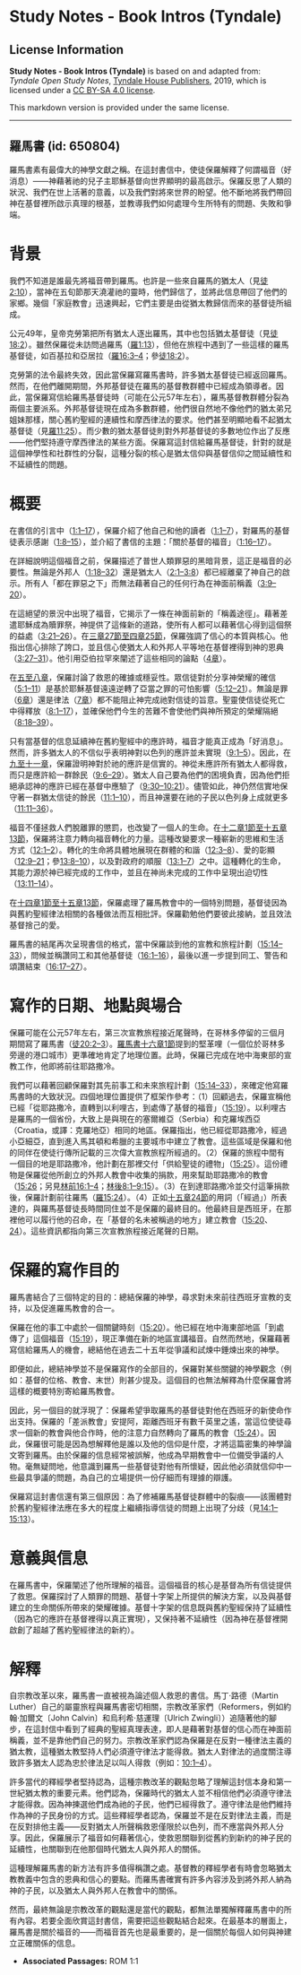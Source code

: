 # Study Notes - Book Intros (Tyndale)

## License Information

**Study Notes - Book Intros (Tyndale)** is based on and adapted from: _Tyndale Open Study Notes_, [Tyndale House Publishers](https://tyndaleopenresources.com/), 2019, which is licensed under a [CC BY-SA 4.0 license](https://creativecommons.org/licenses/by-sa/4.0/legalcode.en).

This markdown version is provided under the same license.



--------------------------------

## 羅馬書 (id: 650804)

羅馬書素有最偉大的神學文獻之稱。在這封書信中，使徒保羅解釋了何謂福音（好消息）——神藉著祂的兒子主耶穌基督向世界顯明的最高啟示。保羅反思了人類的狀況、我們在世上活著的意義，以及我們對將來世界的盼望。他不斷地將我們帶回神在基督裡所啟示真理的根基，並教導我們如何處理今生所特有的問題、失敗和爭端。

背景
==

我們不知道是誰最先將福音帶到羅馬。也許是一些來自羅馬的猶太人（見[徒2:10](https://ref.ly/Acts2:10)），當神在五旬節那天澆灌祂的靈時，他們歸信了，並將此信息帶回了他們的家鄉。幾個「家庭教會」迅速興起，它們主要是由從猶太教歸信而來的基督徒所組成。

公元49年，皇帝克勞第把所有猶太人逐出羅馬，其中也包括猶太基督徒（見[徒18:2](https://ref.ly/Acts18:2)）。雖然保羅從未訪問過羅馬（[羅1:13](https://ref.ly/Rom1:13)），但他在旅程中遇到了一些這樣的羅馬基督徒，如百基拉和亞居拉（[羅16:3–4](https://ref.ly/Rom16:3-Rom16:4)；參[徒18:2](https://ref.ly/Acts18:2)）。

克勞第的法令最終失效，因此當保羅寫羅馬書時，許多猶太基督徒已經返回羅馬。然而，在他們離開期間，外邦基督徒在羅馬的基督教群體中已經成為領導者。因此，當保羅寫信給羅馬基督徒時（可能在公元57年左右），羅馬基督教群體分裂為兩個主要派系。外邦基督徒現在成為多數群體，他們很自然地不像他們的猶太弟兄姐妹那樣，關心舊約聖經的連續性和摩西律法的要求。他們甚至明顯地看不起猶太基督徒（見[羅11:25](https://ref.ly/Rom11:25)）。而少數的猶太基督徒則對外邦基督徒的多數地位作出了反應——他們堅持遵守摩西律法的某些方面。保羅寫這封信給羅馬基督徒，針對的就是這個神學性和社群性的分裂，這種分裂的核心是猶太信仰與基督信仰之間延續性和不延續性的問題。

概要
==

在書信的引言中（[1:1–17](https://ref.ly/Rom1:1-Rom1:17)），保羅介紹了他自己和他的讀者（[1:1–7](https://ref.ly/Rom1:1-Rom1:7)），對羅馬的基督徒表示感謝（[1:8–15](https://ref.ly/Rom1:8-Rom1:15)），並介紹了書信的主題：「關於基督的福音」（[1:16–17](https://ref.ly/Rom1:16-Rom1:17)）。

在詳細說明這個福音之前，保羅描述了普世人類罪惡的黑暗背景，這正是福音的必要性。無論是外邦人（[1:18–32](https://ref.ly/Rom1:18-Rom1:32)）還是猶太人（[2:1–3:8](https://ref.ly/Rom2:1-Rom3:8)）都已經離棄了神自己的啟示。所有人「都在罪惡之下」而無法藉著自己的任何行為在神面前稱義（[3:9–20](https://ref.ly/Rom3:9-Rom3:20)）。

在這絕望的景況中出現了福音，它揭示了一條在神面前新的「稱義途徑」。藉著差遣耶穌成為贖罪祭，神提供了這條新的道路，使所有人都可以藉著信心得到這個祭的益處（[3:21–26](https://ref.ly/Rom3:21-Rom3:26)）。在[三章27節至四章25節](https://ref.ly/Rom3:27-Rom4:25)，保羅強調了信心的本質與核心。他指出信心排除了誇口，並且信心使猶太人和外邦人平等地在基督裡得到神的恩典（[3:27–31](https://ref.ly/Rom3:27-Rom3:31)）。他引用亞伯拉罕來闡述了這些相同的論點（[4章](https://ref.ly/Rom4:1-Rom4:25)）。

在[五至八章](https://ref.ly/Rom5:1-Rom8:39)，保羅討論了救恩的確據或穩妥性。眾信徒對於分享神榮耀的確信（[5:1–11](https://ref.ly/Rom5:1-Rom5:11)）是基於耶穌基督遠遠逆轉了亞當之罪的可怕影響（[5:12–21](https://ref.ly/Rom5:12-Rom5:21)）。無論是罪（[6章](https://ref.ly/Rom6:1-Rom6:23)）還是律法（[7章](https://ref.ly/Rom7:1-Rom7:25)）都不能阻止神完成祂對信徒的旨意。聖靈使信徒從死亡中得釋放（[8:1–17](https://ref.ly/Rom8:1-Rom8:17)），並確保他們今生的苦難不會使他們與神所預定的榮耀隔絕（[8:18–39](https://ref.ly/Rom8:18-Rom8:39)）。

只有當基督的信息延續神在舊約聖經中的應許時，福音才能真正成為「好消息」。然而，許多猶太人的不信似乎表明神對以色列的應許並未實現（[9:1–5](https://ref.ly/Rom9:1-Rom9:5)）。因此，在[九至十一章](https://ref.ly/Rom9:1-Rom11:36)，保羅證明神對於祂的應許是信實的。神從未應許所有猶太人都得救，而只是應許給一群餘民（[9:6–29](https://ref.ly/Rom9:6-Rom9:29)）。猶太人自己要為他們的困境負責，因為他們拒絕承認神的應許已經在基督中應驗了（[9:30–10:21](https://ref.ly/Rom9:30-Rom10:21)）。儘管如此，神仍然信實地保守著一群猶太信徒的餘民（[11:1–10](https://ref.ly/Rom11:1-Rom11:10)），而且神還要在祂的子民以色列身上成就更多（[11:11–36](https://ref.ly/Rom11:11-Rom11:36)）。

福音不僅拯救人們脫離罪的懲罰，也改變了一個人的生命。在[十二章1節至十五章13節](https://ref.ly/Rom12:1-Rom15:13)，保羅將注意力轉向福音轉化的力量。這種改變要求一種嶄新的思維和生活方式（[12:1–2](https://ref.ly/Rom12:1-Rom12:2)）。轉化的生命將具體地展現在群體的和諧（[12:3–8](https://ref.ly/Rom12:3-Rom12:8)）、愛的彰顯（[12:9–21](https://ref.ly/Rom12:9-Rom12:21)；參[13:8–10](https://ref.ly/Rom13:8-Rom13:10)），以及對政府的順服（[13:1–7](https://ref.ly/Rom13:1-Rom13:7)）之中。這種轉化的生命，其能力源於神已經完成的工作中，並且在神尚未完成的工作中呈現出迫切性（[13:11–14](https://ref.ly/Rom13:11-Rom13:14)）。

在[十四章1節至十五章13節](https://ref.ly/Rom14:1-Rom15:13)，保羅處理了羅馬教會中的一個特別問題，基督徒因為與舊約聖經律法相關的各種做法而互相批評。保羅勸勉他們要彼此接納，並且效法基督捨己的愛。

羅馬書的結尾再次呈現書信的格式，當中保羅談到他的宣教和旅程計劃（[15:14–33](https://ref.ly/Rom15:14-Rom15:33)），問候並稱讚同工和其他基督徒（[16:1–16](https://ref.ly/Rom16:1-Rom16:16)），最後以進一步提到同工、警告和頌讚結束（[16:17–27](https://ref.ly/Rom16:17-Rom16:27)）。

寫作的日期、地點與場合
===========

保羅可能在公元57年左右，第三次宣教旅程接近尾聲時，在哥林多停留的三個月期間寫了羅馬書（[徒20:2–3](https://ref.ly/Acts20:2-Acts20:3)）。[羅馬書十六章1節](https://ref.ly/Rom16:1)提到的堅革哩（一個位於哥林多旁邊的港口城市）更準確地肯定了地理位置。此時，保羅已完成在地中海東部的宣教工作，他即將前往耶路撒冷。

我們可以藉著回顧保羅對其先前事工和未來旅程計劃（[15:14–33](https://ref.ly/Rom15:14-Rom15:33)），來確定他寫羅馬書時的大致狀況。四個地理位置提供了框架作參考：（1）回顧過去，保羅宣稱他已經「從耶路撒冷，直轉到以利哩古，到處傳了基督的福音」（[15:19](https://ref.ly/Rom15:19)）。以利哩古是羅馬的一個省份，大致上是與現在的塞爾維亞（Serbia）和克羅埃西亞（Croatia，或譯：克羅地亞）相同的地區。保羅指出，他已經從耶路撒冷，經過小亞細亞，直到進入馬其頓和希臘的主要城市中建立了教會。這些區域是保羅和他的同伴在使徒行傳所記載的三次偉大宣教旅程所經過的。（2）保羅的旅程中間有一個目的地是耶路撒冷，他計劃在那裡交付「供給聖徒的禮物」（[15:25](https://ref.ly/Rom15:25)）。這份禮物是保羅從他所創立的外邦人教會中收集的捐款，用來幫助耶路撒冷的教會（[15:26](https://ref.ly/Rom15:26)；另見[林前16:1–4](https://ref.ly/1Cor16:1-1Cor16:4)；[林後8:1–9:15](https://ref.ly/2Cor8:1-2Cor9:15)）。（3）在到達耶路撒冷並交付這筆捐款後，保羅計劃前往羅馬（[羅15:24](https://ref.ly/Rom15:24)）。（4）正如[十五章24節](https://ref.ly/Rom15:24)的用詞（「經過」）所表達的，與羅馬基督徒長時間同住並不是保羅的最終目的。他最終目是西班牙，在那裡他可以履行他的召命，在「基督的名未被稱過的地方」建立教會（[15:20](https://ref.ly/Rom15:20)、[24](https://ref.ly/Rom15:24)）。這些資訊都指向第三次宣教旅程接近尾聲的日期。

保羅的寫作目的
=======

羅馬書結合了三個特定的目的：總結保羅的神學，尋求對未來前往西班牙宣教的支持，以及促進羅馬教會的合一。

保羅在他的事工中處於一個關鍵時刻（[15:20](https://ref.ly/Rom15:20)）。他已經在地中海東部地區「到處傳了」這個福音（[15:19](https://ref.ly/Rom15:19)），現正準備在新的地區宣講福音。自然而然地，保羅藉著寫信給羅馬人的機會，總結他在過去二十五年從爭議和試煉中錘煉出來的神學。

即便如此，總結神學並不是保羅寫作的全部目的，保羅對某些關鍵的神學觀念（例如：基督的位格、教會、末世）則甚少提及。這個目的也無法解釋為什麼保羅會將這樣的概要特別寄給羅馬教會。

因此，另一個目的就浮現了：保羅希望爭取羅馬的基督徒對他在西班牙的新使命作出支持。保羅的「差派教會」安提阿，距離西班牙有數千英里之遙，當這位使徒尋求一個新的教會與他合作時，他的注意力自然轉向了羅馬的教會（[15:24](https://ref.ly/Rom15:24)）。因此，保羅很可能是因為想解釋他是誰以及他的信仰是什麼，才將這篇密集的神學論文寄到羅馬。由於保羅的信息經常被誤解，他成為早期教會中一位備受爭議的人物。毫無疑問地，他意識到羅馬一些基督徒對他有所懷疑，因此他必須就信仰中一些最具爭議的問題，為自己的立場提供一份仔細而有理據的辯護。

保羅寫這封書信還有第三個原因：為了修補羅馬基督徒群體中的裂痕——該團體對於舊約聖經律法應在多大的程度上繼續指導信徒的問題上出現了分歧（見[14:1–15:13](https://ref.ly/Rom14:1-Rom15:13)）。

意義與信息
=====

在羅馬書中，保羅闡述了他所理解的福音。這個福音的核心是基督為所有信徒提供了救恩。保羅探討了人類罪的問題、基督十字架上所提供的解決方案，以及與基督建立的生命關係所帶來的榮耀確據。基督十字架的信息既與舊約聖經保持了延續性（因為它的應許在基督裡得以真正實現），又保持著不延續性（因為神在基督裡開啟創了超越了舊約聖經律法的新約）。

解釋
==

自宗教改革以來，羅馬書一直被視為論述個人救恩的書信。馬丁·路德（Martin Luther）自己的屬靈旅程與羅馬書密切相關，宗教改革家們（Reformers，例如約翰·加爾文〔John Calvin〕和烏利希·慈運理〔Ulrich Zwingli〕）追隨著他的腳步，在這封信中看到了經典的聖經真理表達，即人是藉著對基督的信心而在神面前稱義，並不是靠他們自己的努力。宗教改革家們認為保羅是在反對一種律法主義的猶太教，這種猶太教堅持人們必須遵守律法才能得救。猶太人對律法的過度關注導致許多猶太人認為忠於律法足以叫人得救（例如：[10:1–4](https://ref.ly/Rom10:1-Rom10:4)）。

許多當代的釋經學者堅持認為，這種宗教改革的觀點忽略了理解這封信本身和第一世紀猶太教的重要元素。他們認為，保羅時代的猶太人並不相信他們必須遵守律法才能得救。因為神揀選他們成為祂的子民，他們已經得救了。遵守律法是他們維持作為神的子民身份的方式。這些釋經學者認為，保羅並不是在反對律法主義，而是在反對排他主義——反對猶太人所聲稱救恩僅限於以色列，而不應當與外邦人分享。因此，保羅展示了福音如何藉著信心，使救恩關聯到從舊約到新約的神子民的延續性，也關聯到在他那個時代猶太人與外邦人的關係。

這種理解羅馬書的新方法有許多值得稱讚之處。基督教的釋經學者有時會忽略猶太教教義中包含的恩典和信心的要點。而羅馬書確實有許多內容涉及到將外邦人納為神的子民，以及猶太人與外邦人在教會中的關係。

然而，最終無論是宗教改革的觀點還是當代的觀點，都無法單獨解釋羅馬書中的所有內容。若要全面欣賞這封書信，需要把這些觀點結合起來。在最基本的層面上，羅馬書是關於福音的——而福音首先也是最重要的，是一個關於每個人如何與神建立正確關係的信息。

* **Associated Passages:** ROM 1:1

